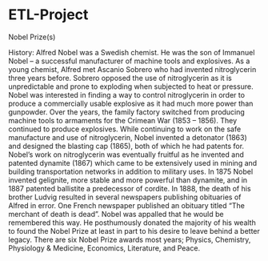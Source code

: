 # ETL-Project


Nobel Prize(s)

History:
Alfred Nobel was a Swedish chemist. He was the son of Immanuel Nobel – a successful manufacturer of machine tools and explosives. As a young chemist, Alfred met Ascanio Sobrero who had invented nitroglycerin three years before. Sobrero opposed the use of nitroglycerin as it is unpredictable and prone to exploding when subjected to heat or pressure. Nobel was interested in finding a way to control nitroglycerin in order to produce a commercially usable explosive as it had much more power than gunpowder. Over the years, the family factory switched from producing machine tools to armaments for the Crimean War (1853 – 1856). They continued to produce explosives. While continuing to work on the safe manufacture and use of nitroglycerin, Nobel invented a detonator (1863) and designed the blasting cap (1865), both of which he had patents for. Nobel’s work on nitroglycerin was eventually fruitful as he invented and patented dynamite (1867) which came to be extensively used in mining and building transportation networks in addition to military uses. In 1875 Nobel invented gelignite, more stable and more powerful than dynamite, and in 1887 patented ballistite a predecessor of cordite.
In 1888, the death of his brother Ludvig resulted in several newspapers publishing obituaries of Alfred in error. One French newspaper published an obituary titled “The merchant of death is dead”. Nobel was appalled that he would be remembered this way. He posthumously donated the majority of his wealth to found the Nobel Prize at least in part to his desire to leave behind a better legacy. There are six Nobel Prize awards most years; Physics, Chemistry, Physiology & Medicine, Economics, Literature, and Peace.
